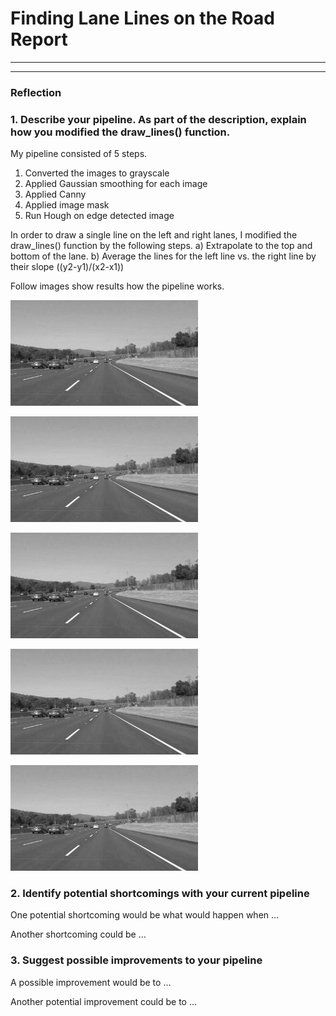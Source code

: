 # **Finding Lane Lines on the Road** Report
---

[//]: # (Image References)

[image1]: ./examples/grayscale.jpg "Grayscale"
[image2]: ./examples/grayscale.jpg "Grayscale"
[image3]: ./examples/grayscale.jpg "Grayscale"
[image4]: ./examples/grayscale.jpg "Grayscale"
[image5]: ./examples/grayscale.jpg "Grayscale"

---

### Reflection

### 1. Describe your pipeline. As part of the description, explain how you modified the draw_lines() function.

My pipeline consisted of 5 steps. 

1. Converted the images to grayscale
2. Applied Gaussian smoothing for each image
3. Applied Canny
4. Applied image mask
5. Run Hough on edge detected image

In order to draw a single line on the left and right lanes, I modified the draw_lines() function by the following steps.
a) Extrapolate to the top and bottom of the lane.
b) Average the lines for the left line vs. the right line by their slope ((y2-y1)/(x2-x1))


Follow images show results how the pipeline works. 

![alt text][image1]

![alt text][image2]

![alt text][image3]

![alt text][image4]

![alt text][image5]


### 2. Identify potential shortcomings with your current pipeline


One potential shortcoming would be what would happen when ... 

Another shortcoming could be ...


### 3. Suggest possible improvements to your pipeline

A possible improvement would be to ...

Another potential improvement could be to ...
